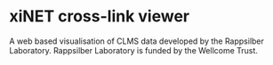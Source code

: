 xiNET cross-link viewer
================

A web based visualisation of CLMS data developed by the Rappsilber Laboratory.
Rappsilber Laboratory is funded by the Wellcome Trust.

